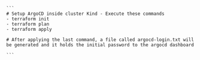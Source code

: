 
````
```
# Setup ArgoCD inside cluster Kind - Execute these commands
- terraform init 
- terraform plan 
- terraform apply 

# After applying the last command, a file called argocd-login.txt will be generated and it holds the initial password to the argocd dashboard

```
````